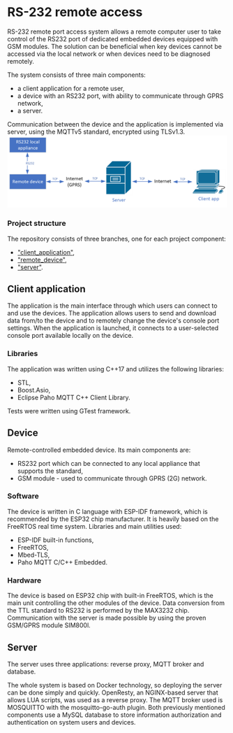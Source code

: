 # RS-232 remote access

RS-232 remote port access system allows a remote computer user to take control of the RS232 port of dedicated embedded devices equipped with GSM modules.
The solution can be beneficial when key devices cannot be accessed via the local network or when devices need to be diagnosed remotely.

The system consists of three main components: 
- a client application for a remote user,
- a device with an RS232 port, with ability to communicate through GPRS network, 
- a server. 

Communication between the device and the application is implemented via server, using the MQTTv5 standard, encrypted using TLSv1.3.
![Components communication diagram](./resources/components_comm.png)

### Project structure

The repository consists of three branches, one for each project component:
- ["client_application"](https://github.com/3p3v/rs232_remote_access/tree/client_application),
- ["remote_device"](https://github.com/3p3v/rs232_remote_access/tree/remote_device),
- ["server"](https://github.com/3p3v/rs232_remote_access/tree/server).



## Client application

The application is the main interface through which users can connect to and use the devices.
The application allows users to send and download data from/to the device and to remotely change the device's console port settings. 
When the application is launched, it connects to a user-selected console port available locally on the device.

### Libraries

The application was written using C++17 and utilizes the following libraries:
- STL,
- Boost.Asio,
- Eclipse Paho MQTT C++ Client Library.

Tests were written using GTest framework.

## Device

Remote-controlled embedded device. 
Its main components are:
- RS232 port which can be connected to any local appliance that supports the standard,
- GSM module - used to communicate through GPRS (2G) network.

### Software

The device is written in C language with ESP-IDF framework, which is recommended by the ESP32 chip manufacturer.
It is heavily based on the FreeRTOS real time system.
Libraries and main utilities used:
- ESP-IDF built-in functions,
- FreeRTOS,
- Mbed-TLS,
- Paho MQTT C/C++ Embedded.

### Hardware

The device is based on ESP32 chip with built-in FreeRTOS, which is the main unit controlling the other modules of the device. 
Data conversion from the TTL standard to RS232 is performed by the MAX3232 chip. 
Communication with the server is made possible by using the proven GSM/GPRS module SIM800l.

## Server

The server uses three applications: reverse proxy, MQTT broker and database. 

The whole system is based on Docker technology, so deploying the server can be done simply and quickly.
OpenResty, an NGINX-based server that allows LUA scripts, was used as a reverse proxy. 
The MQTT broker used is MOSQUITTO with the mosquitto-go-auth plugin. 
Both previously mentioned components use a MySQL database to store information authorization and authentication on system users and devices.



